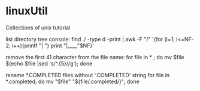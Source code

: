 # linuxUtil


Collections of unix tutorial


list directory tree console:
 find ./ -type d -print | awk -F "/" '{for (i=1; i<=NF-2; i++){printf "| "} print "|____"$NF}'

remove the first 41 character from the file name:
 for file in * ; do mv $file  $(echo $file |sed 's/^.\{5\}//g'); done
 
rename *.COMPLETED files without '.COMPLETED' string 
 for file in *.completed; do mv "$file" "${file/.completed/}"; done 
 
